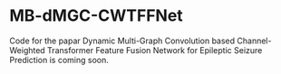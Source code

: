 # MB-dMGC-CWTFFNet
Code for the papar Dynamic Multi-Graph Convolution based Channel-Weighted Transformer Feature Fusion Network for Epileptic Seizure Prediction is coming soon.

